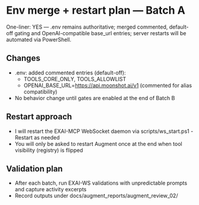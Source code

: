 # Env merge + restart plan — Batch A

One-liner: YES — .env remains authoritative; merged commented, default-off gating and OpenAI-compatible base_url entries; server restarts will be automated via PowerShell.

## Changes
- .env: added commented entries (default-off):
  - TOOLS_CORE_ONLY, TOOLS_ALLOWLIST
  - OPENAI_BASE_URL=https://api.moonshot.ai/v1 (commented for alias compatibility)
- No behavior change until gates are enabled at the end of Batch B

## Restart approach
- I will restart the EXAI-MCP WebSocket daemon via scripts/ws_start.ps1 -Restart as needed
- You will only be asked to restart Augment once at the end when tool visibility (registry) is flipped

## Validation plan
- After each batch, run EXAI-WS validations with unpredictable prompts and capture activity excerpts
- Record outputs under docs/augment_reports/augment_review_02/

